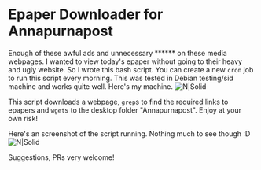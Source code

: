 # Epaper Downloader for Annapurnapost
Enough of these awful ads and unnecessary ****** on these media webpages. I wanted to view today's epaper without going to their heavy and ugly website. So I wrote this bash script. You can create a new `cron` job to run this script every morning. This was tested in Debian testing/sid machine and works quite well. Here's my machine. 
![N|Solid](https://i.imgur.com/PuXS8sW.png)

This script downloads a webpage, `grep`s to find the required links to epapers and `wget`s to the desktop folder "Annapurnapost". Enjoy at your own risk!

Here's an screenshot of the script running. Nothing much to see though :D
![N|Solid](https://i.imgur.com/JE2BADI.png)

Suggestions, PRs very welcome!
